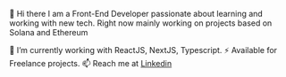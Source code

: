 👋 Hi there
I am a Front-End Developer passionate about learning and working with new tech. 
Right now mainly working on projects based on Solana and Ethereum

🔭 I’m currently working with ReactJS, NextJS, Typescript.
⚡ Available for Freelance projects.
📫 Reach me at
[Linkedin](https://www.linkedin.com/in/rokassimkus/)
